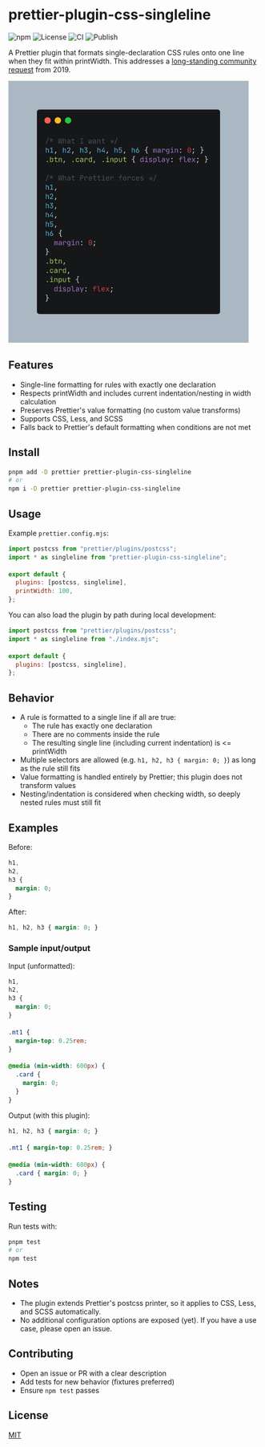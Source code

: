 # prettier-plugin-css-singleline

![npm](https://img.shields.io/npm/v/prettier-plugin-css-singleline) ![License](https://img.shields.io/badge/license-MIT-green) ![CI](https://github.com/zetafield/prettier-plugin-css-singleline/actions/workflows/ci.yml/badge.svg)  ![Publish](https://github.com/zetafield/prettier-plugin-css-singleline/actions/workflows/publish.yml/badge.svg)

A Prettier plugin that formats single-declaration CSS rules onto one line when they fit within printWidth. This addresses a [long-standing community request](https://github.com/prettier/prettier/issues/5948) from 2019.

<img src="https://raw.githubusercontent.com/zetafield/prettier-plugin-css-singleline/main/.github/assets/GzMH_UpWwAAguyk.jpeg" alt="CSS single-line demo" width="480" />

## Features

- Single-line formatting for rules with exactly one declaration
- Respects printWidth and includes current indentation/nesting in width calculation
- Preserves Prettier's value formatting (no custom value transforms)
- Supports CSS, Less, and SCSS
- Falls back to Prettier's default formatting when conditions are not met

## Install

```bash
pnpm add -D prettier prettier-plugin-css-singleline
# or
npm i -D prettier prettier-plugin-css-singleline
```

## Usage

Example `prettier.config.mjs`:

```js
import postcss from "prettier/plugins/postcss";
import * as singleline from "prettier-plugin-css-singleline";

export default {
  plugins: [postcss, singleline],
  printWidth: 100,
};
```

You can also load the plugin by path during local development:

```js
import postcss from "prettier/plugins/postcss";
import * as singleline from "./index.mjs";

export default {
  plugins: [postcss, singleline],
};
```

## Behavior

- A rule is formatted to a single line if all are true:
  - The rule has exactly one declaration
  - There are no comments inside the rule
  - The resulting single line (including current indentation) is <= printWidth
- Multiple selectors are allowed (e.g. `h1, h2, h3 { margin: 0; }`) as long as the rule still fits
- Value formatting is handled entirely by Prettier; this plugin does not transform values
- Nesting/indentation is considered when checking width, so deeply nested rules must still fit

## Examples

Before:

```css
h1,
h2,
h3 {
  margin: 0;
}
```

After:

```css
h1, h2, h3 { margin: 0; }
```

### Sample input/output

Input (unformatted):

```css
h1,
h2,
h3 {
  margin: 0;
}

.mt1 {
  margin-top: 0.25rem;
}

@media (min-width: 600px) {
  .card {
    margin: 0;
  }
}
```

Output (with this plugin):

```css
h1, h2, h3 { margin: 0; }

.mt1 { margin-top: 0.25rem; }

@media (min-width: 600px) {
  .card { margin: 0; }
}
```

## Testing

Run tests with:

```bash
pnpm test
# or
npm test
```

## Notes

- The plugin extends Prettier's postcss printer, so it applies to CSS, Less, and SCSS automatically.
- No additional configuration options are exposed (yet). If you have a use case, please open an issue.

## Contributing

- Open an issue or PR with a clear description
- Add tests for new behavior (fixtures preferred)
- Ensure `npm test` passes

## License

[MIT](./LICENSE)


